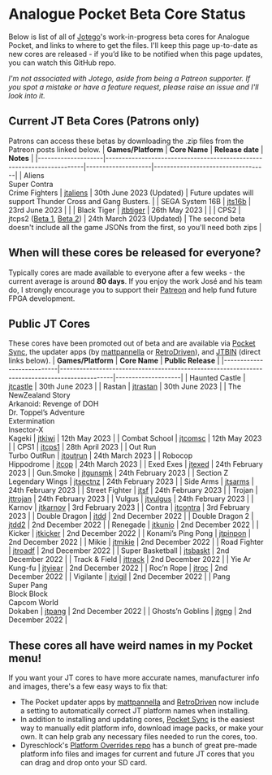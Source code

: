 # Analogue Pocket Beta Core Status
Below is list of all of [Jotego](https://www.patreon.com/jotego)'s work-in-progress beta cores for Analogue Pocket, and links to where to get the files. I'll keep this page up-to-date as new cores are released - if you’d like to be notified when this page updates, you can watch this GitHub repo. 

_I'm not associated with Jotego, aside from being a Patreon supporter. If you spot a mistake or have a feature request, please raise an issue and I'll look into it._


## Current JT Beta Cores (Patrons only)
Patrons can access these betas by downloading the .zip files from the Patreon posts linked below.
| **Games/Platform** | **Core Name**                                                         | **Release date**   | **Notes**                         |
|--------------------|-----------------------------------------------------------------------|--------------------|-----------------------------------|
| Aliens<br />Super Contra<br />Crime Fighters | [jtaliens](https://www.patreon.com/posts/crime-fighters-85372318) | 30th June 2023 (Updated) | Future updates will support Thunder Cross and Gang Busters. |
| SEGA System 16B    | [jts16b](https://www.patreon.com/posts/system-16b-and-85014053)       | 23rd June 2023     |                                   |
| Black Tiger        | [jtbtiger](https://www.patreon.com/posts/black-tiger-ngp-83591490)    | 26th May 2023      |                                   |
| CPS2               | jtcps2 ([Beta 1](https://www.patreon.com/posts/bug-fixes-mister-78837531), [Beta 2](https://www.patreon.com/posts/out-run-pr-cps2-80484192)) | 24th March 2023 (Updated) | The second beta doesn't include all the game JSONs from the first, so you'll need both zips |


## When will these cores be released for everyone?
Typically cores are made available to everyone after a few weeks - the current average is around **80 days**. If you enjoy the work José and his team do, I strongly encourage you to support their [Patreon](https://www.patreon.com/jotego) and help fund future FPGA development.


## Public JT Cores
These cores have been promoted out of beta and are available via [Pocket Sync](https://github.com/neil-morrison44/pocket-sync), the updater apps (by [mattpannella](https://github.com/mattpannella/pocket-updater-utility) or [RetroDriven](https://github.com/RetroDriven/Pocket_Updater)), and [JTBIN](https://github.com/jotego/jtbin/tree/master/pocket/zips) (direct links below).
| **Games/Platform**        | **Core Name**                                                                                | **Public Release** |
|---------------------------|----------------------------------------------------------------------------------------------|--------------------|
| Haunted Castle            | [jtcastle](https://github.com/jotego/jtbin/blob/master/pocket/zips/jotego.jtcastle.zip)      | 30th June 2023     |
| Rastan                    | [jtrastan](https://github.com/jotego/jtbin/blob/master/pocket/zips/jotego.jtrastan.zip)      | 30th June 2023     |
| The NewZealand Story<br />Arkanoid: Revenge of DOH<br />Dr. Toppel’s Adventure<br />Extermination<br />Insector-X<br />Kageki | [jtkiwi](https://github.com/jotego/jtbin/blob/master/pocket/zips/jotego.jtkiwi.zip) | 12th May 2023      |
| Combat School             | [jtcomsc](https://github.com/jotego/jtbin/blob/master/pocket/zips/jotego.jtcomsc.zip)        | 12th May 2023      |
| CPS1                      | [jtcps1](https://github.com/jotego/jtbin/blob/master/pocket/zips/jotego.jtcps1.zip)          | 28th April 2023    |
| Out Run<br />Turbo OutRun | [jtoutrun](https://github.com/jotego/jtbin/blob/master/pocket/zips/jotego.jtoutrun.zip)      | 24th March 2023    |
| Robocop<br />Hippodrome   | [jtcop](https://github.com/jotego/jtbin/blob/master/pocket/zips/jotego.jtcop.zip)            | 24th March 2023    |
| Exed Exes                 | [jtexed](https://github.com/jotego/jtbin/blob/master/pocket/zips/jotego.jtexed.zip)          | 24th February 2023 |
| Gun.Smoke                 | [jtgunsmk](https://github.com/jotego/jtbin/blob/master/pocket/zips/jotego.jtgunsmk.zip)      | 24th February 2023 |
| Section Z<br />Legendary Wings | [jtsectnz](https://github.com/jotego/jtbin/blob/master/pocket/zips/jotego.jtsectnz.zip) | 24th February 2023 |
| Side Arms                 | [jtsarms](https://github.com/jotego/jtbin/blob/master/pocket/zips/jotego.jtsarms.zip)        | 24th February 2023 |
| Street Fighter            | [jtsf](https://github.com/jotego/jtbin/blob/master/pocket/zips/jotego.jtsf.zip)              | 24th February 2023 |
| Trojan                    | [jttrojan](https://github.com/jotego/jtbin/blob/master/pocket/zips/jotego.jttrojan.zip)      | 24th February 2023 |
| Vulgus                    | [jtvulgus](https://github.com/jotego/jtbin/blob/master/pocket/zips/jotego.jtvulgus.zip)      | 24th February 2023 |
| Karnov                    | [jtkarnov](https://github.com/jotego/jtbin/blob/master/pocket/zips/jotego.jtkarnov.zip)      | 3rd February 2023  |
| Contra                    | [jtcontra](https://github.com/jotego/jtbin/blob/master/pocket/zips/jotego.jtcontra.zip)      | 3rd February 2023  |
| Double Dragon             | [jtdd](https://github.com/jotego/jtbin/blob/master/pocket/zips/jotego.jtdd.zip)              | 2nd December 2022  |
| Double Dragon 2           | [jtdd2](https://github.com/jotego/jtbin/blob/master/pocket/zips/jotego.jtdd2.zip)            | 2nd December 2022  |
| Renegade                  | [jtkunio](https://github.com/jotego/jtbin/blob/master/pocket/zips/jotego.jtkunio.zip)        | 2nd December 2022  |
| Kicker                    | [jtkicker](https://github.com/jotego/jtbin/blob/master/pocket/zips/jotego.jtkicker.zip)      | 2nd December 2022  |
| Konami’s Ping Pong        | [jtpinpon](https://github.com/jotego/jtbin/blob/master/pocket/zips/jotego.jtpinpon.zip)      | 2nd December 2022  |
| Mikie                     | [jtmikie](https://github.com/jotego/jtbin/blob/master/pocket/zips/jotego.jtmikie.zip)        | 2nd December 2022  |
| Road Fighter              | [jtroadf](https://github.com/jotego/jtbin/blob/master/pocket/zips/jotego.jtroadf.zip)        | 2nd December 2022  |
| Super Basketball          | [jtsbaskt](https://github.com/jotego/jtbin/blob/master/pocket/zips/jotego.jtsbaskt.zip)      | 2nd December 2022  |
| Track & Field             | [jttrack](https://github.com/jotego/jtbin/blob/master/pocket/zips/jotego.jttrack.zip)        | 2nd December 2022  |
| Yie Ar Kung-fu            | [jtyiear](https://github.com/jotego/jtbin/blob/master/pocket/zips/jotego.jtyiear.zip)        | 2nd December 2022  |
| Roc’n Rope                | [jtroc](https://github.com/jotego/jtbin/blob/master/pocket/zips/jotego.jtroc.zip)            | 2nd December 2022  |
| Vigilante                 | [jtvigil](https://github.com/jotego/jtbin/blob/master/pocket/zips/jotego.jtvigil.zip)        | 2nd December 2022  |
| Pang<br />Super Pang<br />Block Block<br />Capcom World<br />Dokaben | [jtpang](https://github.com/jotego/jtbin/blob/master/pocket/zips/jotego.jtpang.zip) | 2nd December 2022  |
| Ghosts’n Goblins          | [jtgng](https://github.com/jotego/jtbin/blob/master/pocket/zips/jotego.jtgng.zip)            | 2nd December 2022  |


## These cores all have weird names in my Pocket menu!
If you want your JT cores to have more accurate names, manufacturer info and images, there's a few easy ways to fix that:
* The Pocket updater apps by [mattpannella](https://github.com/mattpannella/pocket-updater-utility) and [RetroDriven](https://github.com/RetroDriven/Pocket_Updater) now include a setting to automatically correct JT platform names when installing.
* In addition to installing and updating cores, [Pocket Sync](https://github.com/neil-morrison44/pocket-sync) is the easiest way to manually edit platform info, download image packs, or make your own. It can help grab any necessary files needed to run the cores, too.
* Dyreschlock's [Platform Overrides repo](https://github.com/dyreschlock/pocket-platform-images) has a bunch of great pre-made platform info files and images for current and future JT cores that you can drag and drop onto your SD card.
